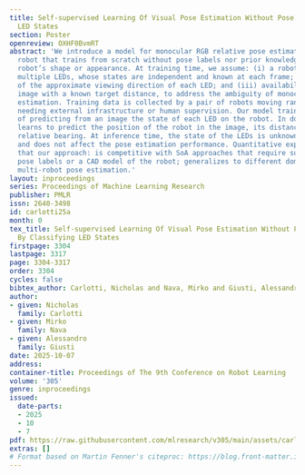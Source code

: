 ```yaml
---
title: Self-supervised Learning Of Visual Pose Estimation Without Pose Labels By Classifying
  LED States
section: Poster
openreview: OXHF0BvmRT
abstract: 'We introduce a model for monocular RGB relative pose estimation of a ground
  robot that trains from scratch without pose labels nor prior knowledge about the
  robot’s shape or appearance. At training time, we assume: (i) a robot fitted with
  multiple LEDs, whose states are independent and known at each frame; (ii) knowledge
  of the approximate viewing direction of each LED; and (iii) availability of a calibration
  image with a known target distance, to address the ambiguity of monocular depth
  estimation. Training data is collected by a pair of robots moving randomly without
  needing external infrastructure or human supervision. Our model trains on the task
  of predicting from an image the state of each LED on the robot. In doing so, it
  learns to predict the position of the robot in the image, its distance, and its
  relative bearing. At inference time, the state of the LEDs is unknown, can be arbitrary,
  and does not affect the pose estimation performance. Quantitative experiments indicate
  that our approach: is competitive with SoA approaches that require supervision from
  pose labels or a CAD model of the robot; generalizes to different domains; and handles
  multi-robot pose estimation.'
layout: inproceedings
series: Proceedings of Machine Learning Research
publisher: PMLR
issn: 2640-3498
id: carlotti25a
month: 0
tex_title: Self-supervised Learning Of Visual Pose Estimation Without Pose Labels
  By Classifying LED States
firstpage: 3304
lastpage: 3317
page: 3304-3317
order: 3304
cycles: false
bibtex_author: Carlotti, Nicholas and Nava, Mirko and Giusti, Alessandro
author:
- given: Nicholas
  family: Carlotti
- given: Mirko
  family: Nava
- given: Alessandro
  family: Giusti
date: 2025-10-07
address:
container-title: Proceedings of The 9th Conference on Robot Learning
volume: '305'
genre: inproceedings
issued:
  date-parts:
  - 2025
  - 10
  - 7
pdf: https://raw.githubusercontent.com/mlresearch/v305/main/assets/carlotti25a/carlotti25a.pdf
extras: []
# Format based on Martin Fenner's citeproc: https://blog.front-matter.io/posts/citeproc-yaml-for-bibliographies/
---
```

